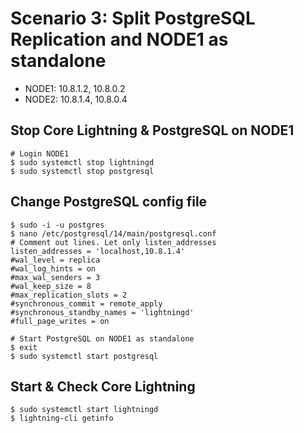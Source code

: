 # Scenario 3: Split PostgreSQL Replication and NODE1 as standalone

 - NODE1: 10.8.1.2, 10.8.0.2
 - NODE2: 10.8.1.4, 10.8.0.4

## Stop Core Lightning & PostgreSQL on NODE1
~~~
# Login NODE1
$ sudo systemctl stop lightningd
$ sudo systemctl stop postgresql
~~~

## Change PostgreSQL config file
~~~
$ sudo -i -u postgres
$ nano /etc/postgresql/14/main/postgresql.conf
# Comment out lines. Let only listen_addresses
listen_addresses = 'localhost,10.8.1.4' 
#wal_level = replica
#wal_log_hints = on
#max_wal_senders = 3
#wal_keep_size = 8
#max_replication_slots = 2
#synchronous_commit = remote_apply
#synchronous_standby_names = 'lightningd'
#full_page_writes = on

# Start PostgreSQL on NODE1 as standalone
$ exit
$ sudo systemctl start postgresql
~~~

## Start & Check Core Lightning
~~~
$ sudo systemctl start lightningd
$ lightning-cli getinfo
~~~

